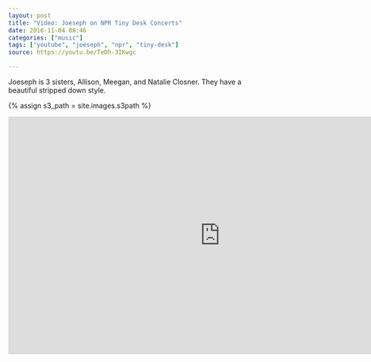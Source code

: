 ```yaml
---
layout: post
title: "Video: Joeseph on NPR Tiny Desk Concerts"
date: 2016-11-04 08:46
categories: ["music"]
tags: ["youtube", "joeseph", "npr", "tiny-desk"]
source: https://youtu.be/TeDh-3IKwgc

---
```


Joeseph is 3 sisters, Allison, Meegan, and Natalie Closner. They have
a beautiful stripped down style.

{% assign s3_path = site.images.s3path %}


<iframe width="853" height="480" src="https://www.youtube.com/embed/TeDh-3IKwgc?rel=0" frameborder="0" allowfullscreen></iframe>
